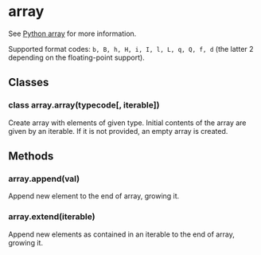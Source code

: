 # array

See [Python array](https://docs.python.org/3/library/array.html) for more information.

Supported format codes: `b, B, h, H, i, I, l, L, q, Q, f, d` \(the latter 2 depending on the floating-point support\).

## Classes

### class array.array\(typecode\[, iterable\]\)

Create array with elements of given type. Initial contents of the array are given by an iterable. If it is not provided, an empty array is created.

## Methods

### array.append\(val\)

Append new element to the end of array, growing it.

### array.extend\(iterable\)

Append new elements as contained in an iterable to the end of array, growing it.

